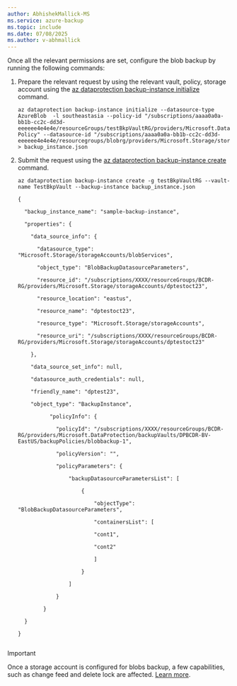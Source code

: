 ```yaml
---
author: AbhishekMallick-MS
ms.service: azure-backup
ms.topic: include
ms.date: 07/08/2025
ms.author: v-abhmallick
---
```


Once all the relevant permissions are set, configure the blob backup by running the following commands: 

1. Prepare the relevant request by using the relevant vault, policy, storage account using the [az dataprotection backup-instance initialize](/cli/azure/dataprotection/backup-instance#az-dataprotection-backup-instance-initialize) command. 


    ```azurecli-interactive
    az dataprotection backup-instance initialize --datasource-type AzureBlob  -l southeastasia --policy-id "/subscriptions/aaaa0a0a-bb1b-cc2c-dd3d-eeeeee4e4e4e/resourceGroups/testBkpVaultRG/providers/Microsoft.DataProtection/backupVaults/TestBkpVault/backupPolicies/BlobBackup-Policy" --datasource-id "/subscriptions/aaaa0a0a-bb1b-cc2c-dd3d-eeeeee4e4e4e/resourcegroups/blobrg/providers/Microsoft.Storage/storageAccounts/CLITestSA" > backup_instance.json
    ```

2. Submit the request using the [az dataprotection backup-instance create](/cli/azure/dataprotection/backup-instance#az-dataprotection-backup-instance-create) command.
 
    ```azurecli-interactive
    az dataprotection backup-instance create -g testBkpVaultRG --vault-name TestBkpVault --backup-instance backup_instance.json
    ```


    ```
    {

      "backup_instance_name": "sample-backup-instance",

      "properties": {

        "data_source_info": {

          "datasource_type": "Microsoft.Storage/storageAccounts/blobServices",

          "object_type": "BlobBackupDatasourceParameters",

          "resource_id": "/subscriptions/XXXX/resourceGroups/BCDR-RG/providers/Microsoft.Storage/storageAccounts/dptestoct23",

          "resource_location": "eastus",

          "resource_name": "dptestoct23",

          "resource_type": "Microsoft.Storage/storageAccounts",

          "resource_uri": "/subscriptions/XXXX/resourceGroups/BCDR-RG/providers/Microsoft.Storage/storageAccounts/dptestoct23"

        },

        "data_source_set_info": null,

        "datasource_auth_credentials": null,

        "friendly_name": "dptest23",

        "object_type": "BackupInstance",

              "policyInfo": {

                "policyId": "/subscriptions/XXXX/resourceGroups/BCDR-RG/providers/Microsoft.DataProtection/backupVaults/DPBCDR-BV-EastUS/backupPolicies/blobbackup-1",

                "policyVersion": "",

                "policyParameters": {

                    "backupDatasourceParametersList": [

                        {

                            "objectType": "BlobBackupDatasourceParameters",

                            "containersList": [

                            "cont1",

                            "cont2"

                            ]

                        }

                    ]

                }

            }

      }

    }

    
    ```

> [!IMPORTANT]
> Once a storage account is configured for blobs backup, a few capabilities, such as change feed and delete lock are affected. [Learn more](../articles/backup/blob-backup-configure-manage.md?tabs=vaulted-backup#effects-on-backed-up-storage-accounts).
